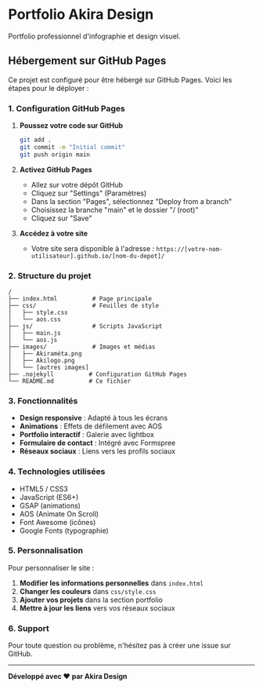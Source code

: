 # Portfolio Akira Design

Portfolio professionnel d'infographie et design visuel.

## Hébergement sur GitHub Pages

Ce projet est configuré pour être hébergé sur GitHub Pages. Voici les étapes pour le déployer :

### 1. Configuration GitHub Pages

1. **Poussez votre code sur GitHub**
   ```bash
   git add .
   git commit -m "Initial commit"
   git push origin main
   ```

2. **Activez GitHub Pages**
   - Allez sur votre dépôt GitHub
   - Cliquez sur "Settings" (Paramètres)
   - Dans la section "Pages", sélectionnez "Deploy from a branch"
   - Choisissez la branche "main" et le dossier "/ (root)"
   - Cliquez sur "Save"

3. **Accédez à votre site**
   - Votre site sera disponible à l'adresse : `https://[votre-nom-utilisateur].github.io/[nom-du-depot]/`

### 2. Structure du projet

```
/
├── index.html          # Page principale
├── css/                # Feuilles de style
│   ├── style.css
│   └── aos.css
├── js/                 # Scripts JavaScript
│   ├── main.js
│   └── aos.js
├── images/             # Images et médias
│   ├── Akiraméta.png
│   ├── Akilogo.png
│   └── [autres images]
├── .nojekyll          # Configuration GitHub Pages
└── README.md          # Ce fichier
```

### 3. Fonctionnalités

- **Design responsive** : Adapté à tous les écrans
- **Animations** : Effets de défilement avec AOS
- **Portfolio interactif** : Galerie avec lightbox
- **Formulaire de contact** : Intégré avec Formspree
- **Réseaux sociaux** : Liens vers les profils sociaux

### 4. Technologies utilisées

- HTML5 / CSS3
- JavaScript (ES6+)
- GSAP (animations)
- AOS (Animate On Scroll)
- Font Awesome (icônes)
- Google Fonts (typographie)

### 5. Personnalisation

Pour personnaliser le site :

1. **Modifier les informations personnelles** dans `index.html`
2. **Changer les couleurs** dans `css/style.css`
3. **Ajouter vos projets** dans la section portfolio
4. **Mettre à jour les liens** vers vos réseaux sociaux

### 6. Support

Pour toute question ou problème, n'hésitez pas à créer une issue sur GitHub.

---

**Développé avec ❤️ par Akira Design**
